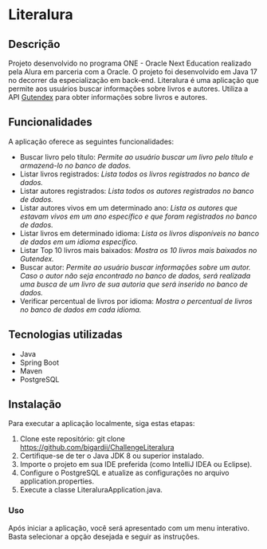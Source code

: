 # Literalura

## Descrição
Projeto desenvolvido no programa ONE - Oracle Next Education realizado pela Alura em parceria com a Oracle. O projeto foi desenvolvido em Java 17 no decorrer da especialização em back-end. 
Literalura é uma aplicação que permite aos usuários buscar informações sobre livros e autores. Utiliza a API [Gutendex](https://gutendex.com/) para obter informações sobre livros e autores.

## Funcionalidades
A aplicação oferece as seguintes funcionalidades:
- Buscar livro pelo título: *Permite ao usuário buscar um livro pelo título e armazená-lo no banco de dados.*
- Listar livros registrados: *Lista todos os livros registrados no banco de dados.*
- Listar autores registrados: *Lista todos os autores registrados no banco de dados.*
- Listar autores vivos em um determinado ano: *Lista os autores que estavam vivos em um ano específico e que foram registrados no banco de dados.*
- Listar livros em determinado idioma: *Lista os livros disponíveis no banco de dados em um idioma específico.*
- Listar Top 10 livros mais baixados: *Mostra os 10 livros mais baixados no Gutendex.*
- Buscar autor: *Permite ao usuário buscar informações sobre um autor. Caso o autor não seja encontrado no banco de dados, será realizada uma busca de um livro de sua autoria que será inserido no banco de dados.*
- Verificar percentual de livros por idioma: *Mostra o percentual de livros no banco de dados em cada idioma.*

## Tecnologias utilizadas
- Java
- Spring Boot
- Maven
- PostgreSQL

## Instalação
Para executar a aplicação localmente, siga estas etapas:
1. Clone este repositório: git clone https://github.com/bigardii/ChallengeLiteralura
2. Certifique-se de ter o Java JDK 8 ou superior instalado.
3. Importe o projeto em sua IDE preferida (como IntelliJ IDEA ou Eclipse).
4. Configure o PostgreSQL e atualize as configurações no arquivo application.properties.
5. Execute a classe LiteraluraApplication.java.

### Uso
Após iniciar a aplicação, você será apresentado com um menu interativo. Basta selecionar a opção desejada e seguir as instruções.


